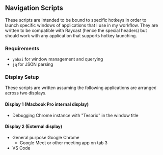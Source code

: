 ## Navigation Scripts
These scripts are intended to be bound to specific hotkeys in order to launch specific windows of applications that I use in my workflow. They are written to be compatible with Raycast (hence the special headers) but should work with any application that supports hotkey launching.

### Requirements
- `yabai` for window management and querying
- `jq` for JSON parsing

### Display Setup
These scripts are written assuming the following applications are arranged across two displays.
#### Display 1 (Macbook Pro internal display)
- Debugging Chrome instance with "Tesorio" in the window title

#### Display 2 (External display)
- General purpose Google Chrome
  - Google Meet or other meeting app on tab 3
- VS Code


